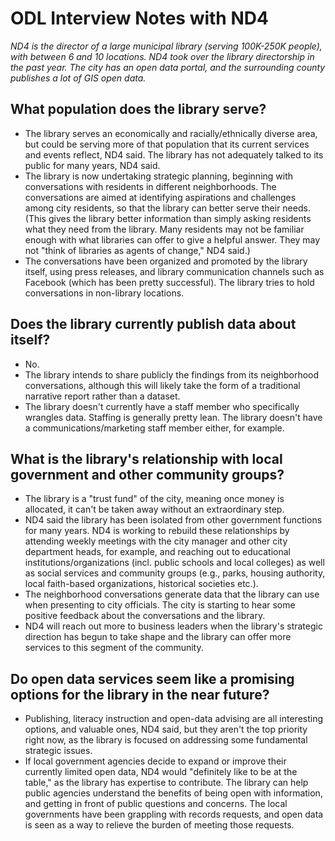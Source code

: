 # ODL Interview Notes with ND4

*ND4 is the director of a large municipal library (serving 100K-250K people), with between 6 and 10 locations. ND4 took over the library directorship in the past year. The city has an open data portal, and the surrounding county publishes a lot of GIS open data.*

## What population does the library serve?
- The library serves an economically and racially/ethnically diverse area, but could be serving more of that population that its current services and events reflect, ND4 said. The library has not adequately talked to its public for many years, ND4 said. 
- The library is now undertaking strategic planning, beginning with conversations with residents in different neighborhoods. The conversations are aimed at identifying aspirations and challenges among city residents, so that the library can better serve their needs. (This gives the library better information than simply asking residents what they need from the library. Many residents may not be familiar enough with what libraries can offer to give a helpful answer. They may not "think of libraries as agents of change," ND4 said.) 
- The conversations have been organized and promoted by the library itself, using press releases, and library communication channels such as Facebook (which has been pretty successful). The library tries to hold conversations in non-library locations.  

## Does the library currently publish data about itself?
- No.
- The library intends to share publicly the findings from its neighborhood conversations, although this will likely take the form of a traditional narrative report rather than a dataset.
- The library doesn't currently have a staff member who specifically wrangles data. Staffing is generally pretty lean. The library doesn't have a communications/marketing staff member either, for example. 

## What is the library's relationship with local government and other community groups?
- The library is a "trust fund" of the city, meaning once money is allocated, it can't be taken away without an extraordinary step.  
- ND4 said the library has been isolated from other government functions for many years. ND4 is working to rebuild these relationships by attending weekly meetings with the city manager and other city department heads, for example, and reaching out to educational institutions/organizations (incl. public schools and local colleges) as well as social services and community groups (e.g., parks, housing authority, local faith-based organizations, historical societies etc.). 
- The neighborhood conversations generate data that the library can use when presenting to city officials. The city is starting to hear some positive feedback about the conversations and the library. 
- ND4 will reach out more to business leaders when the library's strategic direction has begun to take shape and the library can offer more services to this segment of the community. 

## Do open data services seem like a promising options for the library in the near future?
- Publishing, literacy instruction and open-data advising are all interesting options, and valuable ones, ND4 said, but they aren't the top priority right now, as the library is focused on addressing some fundamental strategic issues.
- If local government agencies decide to expand or improve their currently limited open data, ND4 would "definitely like to be at the table," as the library has expertise to contribute. The library can help public agencies understand the benefits of being open with information, and getting in front of public questions and concerns. The local governments have been grappling with records requests, and open data is seen as a way to relieve the burden of meeting those requests. 

